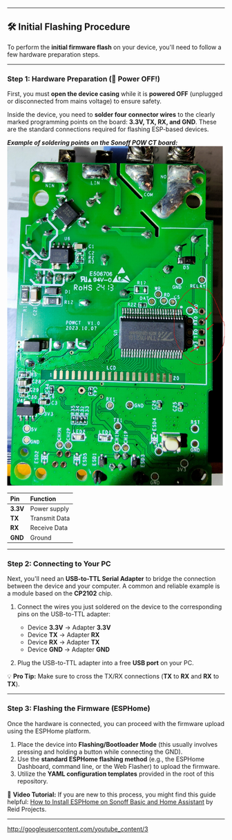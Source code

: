 ***

## 🛠️ Initial Flashing Procedure

To perform the **initial firmware flash** on your device, you'll need to follow a few hardware preparation steps.

---

### **Step 1: Hardware Preparation (🚨 Power OFF!)**

First, you must **open the device casing** while it is **powered OFF** (unplugged or disconnected from mains voltage) to ensure safety.

Inside the device, you need to **solder four connector wires** to the clearly marked programming points on the board: **3.3V, TX, RX, and GND**. These are the standard connections required for flashing ESP-based devices.

**_Example of soldering points on the Sonoff POW CT board:_**
![Pinout Sonoff POW CT](https://github.com/mazkagaz/sonoff_powct_esphome/blob/main/Images/PCB.jpg)

| Pin | Function |
| :--- | :--- |
| **3.3V** | Power supply |
| **TX** | Transmit Data |
| **RX** | Receive Data |
| **GND** | Ground |

---

### **Step 2: Connecting to Your PC**

Next, you'll need an **USB-to-TTL Serial Adapter** to bridge the connection between the device and your computer. A common and reliable example is a module based on the **CP2102** chip.

1.  Connect the wires you just soldered on the device to the corresponding pins on the USB-to-TTL adapter:

    * Device **3.3V** $\rightarrow$ Adapter **3.3V**
    * Device **TX** $\rightarrow$ Adapter **RX**
    * Device **RX** $\rightarrow$ Adapter **TX**
    * Device **GND** $\rightarrow$ Adapter **GND**

2.  Plug the USB-to-TTL adapter into a free **USB port** on your PC.

💡 **Pro Tip:** Make sure to cross the TX/RX connections (**TX** to **RX** and **RX** to **TX**).

---

### **Step 3: Flashing the Firmware (ESPHome)**

Once the hardware is connected, you can proceed with the firmware upload using the ESPHome platform.

1.  Place the device into **Flashing/Bootloader Mode** (this usually involves pressing and holding a button while connecting the GND).
2.  Use the **standard ESPHome flashing method** (e.g., the ESPHome Dashboard, command line, or the Web Flasher) to upload the firmware.
3.  Utilize the **YAML configuration templates** provided in the root of this repository.

🔗 **Video Tutorial:** If you are new to this process, you might find this guide helpful: [How to Install ESPHome on Sonoff Basic and Home Assistant](http://www.youtube.com/watch?v=4Q3whVVVwYw) by Reid Projects.

***

http://googleusercontent.com/youtube_content/3
